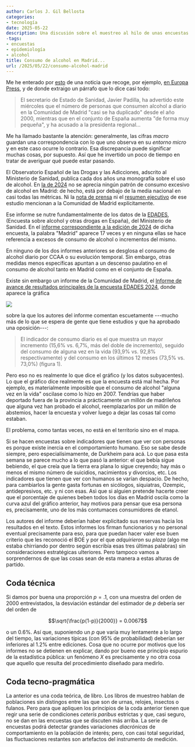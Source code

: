 ```yaml
---
author: Carlos J. Gil Bellosta
categories:
- tecnología
date: 2025-05-22
description: Una discusión sobre el muestreo al hilo de unas encuestas sobre consumo de alcohol en la Comunidad de Madrid.
-tags:
- encuestas
- epidemiología
- alcohol
title: Consumo de alcohol en Madrid...
url: /2025/05/22/consumo-alcohol-madrid
---
```


Me he enterado por
[esto](https://derechomercantilespana.blogspot.com/2025/06/madrid-es-la-capital-universitaria-de.html)
de una noticia que recoge, por ejemplo, [en Europa Press](https://www.europapress.es/madrid/noticia-ministerio-sanidad-alerta-aumento-consumo-alcohol-madrid-ayuso-hace-poco-menos-delegada-comercial-20250611143450.html),
y de donde extraigo un párrafo que lo dice casi todo:

> El secretario de Estado de Sanidad, Javier Padilla, ha advertido este miércoles que el número de personas que consumen alcohol a diario en la Comunidad de Madrid "casi se ha duplicado" desde el año 2000, mientras que en el conjunto de España aumenta "de forma muy pequeña", y ha acusado a la presidenta regional...

Me ha llamado bastante la atención: generalmente, las cifras _macro_ guardan una correspondencia con lo que uno observa en su _entorno micro_ y en este caso ocurre lo contrario. Esa discrepancia puede significar muchas cosas, por supuesto. Así que he invertido un poco de tiempo en tratar de averiguar qué puede estar pasando.

El Observatorio Español de las Drogas y las Adicciones, adscrito al Ministerio de Sanidad, publica cada dos años una monografía sobre el uso de alcohol. En
[la de 2024](https://pnsd.sanidad.gob.es/profesionales/publicaciones/catalogo/catalogoPNSD/publicaciones/pdf/2024_OEDA_MonografiaAlcoholConsumoConsecuencias.pdf)
no se aprecia ningún patrón de consumo excesivo de alcohol en Madrid: de hecho, está por debajo de la media nacional en casi todas las métricas. Ni la [nota de prensa](https://pnsd.sanidad.gob.es/noticiasEventos/notas/2024/pdf/20240801_NP_SANIDAD_MonografiaAlcohol2024.pdf) ni el [resumen ejecutivo](https://pnsd.sanidad.gob.es/profesionales/publicaciones/catalogo/catalogoPNSD/publicaciones/pdf/2024_OEDA_MonografiaAlcoholConsumoConsecuencias_ResumenEjecutivo.pdf) de ese estudio mencionan a la Comunidad de Madrid explícitamente.

Ese informe se nutre fundamentalmente de los datos de la
[EDADES](https://pnsd.sanidad.gob.es/profesionales/sistemasInformacion/sistemaInformacion/encuestas_EDADES.htm),
(Encuesta sobre alcohol y otras drogas en España), del Ministerio de Sanidad. En el
[informe correspondiente a la edición de 2024](https://pnsd.sanidad.gob.es/profesionales/sistemasInformacion/sistemaInformacion/pdf/2024_Informe_EDADES.pdf)
de dicha encuesta, la palabra "Madrid" aparece 17 veces y en ninguna ellas se hace referencia a excesos de consumo de alcohol o incrementos del mismo.

En ninguno de los dos informes anteriores se desglosa el consumo de alcohol diario por CCAA o su evolución temporal. Sin embargo, otras medidas menos específicas apuntan a un descenso paulatino en el consumo de alcohol tanto en Madrid como en el conjunto de España.

Existe sin embargo un informe de la Comunidad de Madrid, el
[Informe de avance de resultados principales de la encuesta EDADES 2024](https://gestiona3.madrid.org/bvirtual/BVCM051478.pdf), donde aparece la gráfica

![](/wp-uploads/2025/evolucion-consumo-alcohol-madrid.png#center)

sobre la que los autores del informe comentan escuetamente ---mucho más de lo que se espera de gente que tiene estudios y que ha aprobado una oposición---:

> El indicador de consumo diario es el que muestra un mayor incremento (15,6% vs. 6,7%, más del doble de incremento), seguido del consumo de alguna vez en la vida (93,9% vs. 92,8% respectivamente) y del consumo en los últimos 12 meses (73,5% vs. 73,0%) (figura 1).

Pero eso no es realmente lo que dice el gráfico (y los datos subyacentes). Lo que el gráfico dice realmente es que la encuesta está mal hecha. Por ejemplo, es materialmente imposible que el consumo de alcohol "alguna vez en la vida" oscilase como lo hizo en 2007. Tendrías que haber deportado fuera de la provincia a prácticamente un millón de madrileños que alguna vez han probado el alcohol, reemplazarlos por un millón de abstemios, hacer la encuesta y volver luego a dejar las cosas tal como estaban.

El problema, como tantas veces, no está en el territorio sino en el mapa.

Si se hacen encuestas sobre indicadores que tienen que ver con personas es porque existe inercia en el comportamiento humano. Eso se sabe desde siempre, pero especialísimamente, de Durkheim para acá. Lo que pasa esta semana se parece mucho a lo que pasó la anterior: el que bebía sigue bebiendo, el que creía que la tierra era plana lo sigue creyendo; hay más o menos el mismo número de suicidios, nacimientos y divorcios, etc. Los indicadores que tienen que ver con humanos se varían despacio. De hecho, para cambiarlos la gente gasta fortunas en sicólogos, siquiatras, Ozempic, antidepresivos, etc. y ni con esas. Asì que si alguien pretende hacerte creer que el porcentaje de quienes beben todos los días en Madrid oscila como la curva azul del gráfico anterior, hay motivos para pensar que esa persona es, precisamente, uno de los más contumaces consumidores de etanol.

Los autores del informe deberían haber explicitado sus reservas hacia los resultados en el texto. Estos informes los firman funcionarios y no personal eventual precisamente para eso, para que puedan hacer valer ese buen criterio que les reconoció el BOE y por el que _adquirieron_ su _plaza_ (algo me estaba chirriando por dentro según escribía esas tres últimas palabras) sin consideraciones estratégicas ulteriores. Pero tampoco vamos a sorprendernos de que las cosas sean de esta manera a estas alturas de partido.

## Coda técnica

Si damos por buena una proporción $p = .1$, con una muestra del orden de 2000 entrevistados, la desviación estándar del estimador de $p$ debería ser del orden de

$$\sqrt{\frac{p(1-p)}{2000}} = 0.0067$$

o un 0.6%. Así que, suponiendo un $p$ que varía muy lentamente a lo largo del tiempo, las variaciones típicas (con 95% de probabilidad) deberían ser inferiores al 1.2% entre ediciones. Cosa que no ocurre por motivos que los informes no se detienen en explicar, dando por bueno ese principio espurio de la estadística pública: un fenómeno $X$ es precisamente y no otra cosa que aquello que resulta del procedimiento diseñado para medirlo.

## Coda tecno-pragmática

La anterior es una coda teórica, de libro. Los libros de muestreo hablan de poblaciones sin distingos entre las que son de urnas, relojes, insectos o fulanos. Pero para que apliquen los principios de la coda anterior tienen que regir una serie de condiciones _ceteris paribus_ estrictas y que, casi seguro, no se dan en las encuestas que se discuten más arriba. La serie de encuestas podrá detectar grandes variaciones _diacrónicas_ de comportamiento en la población de interés; pero, con casi total seguridad, las fluctuaciones restantes son artefactos del instrumento de medición.